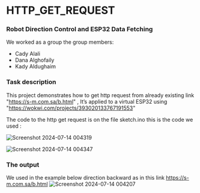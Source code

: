 # HTTP_GET_REQUEST
### Robot Direction Control and ESP32 Data Fetching

We worked as a group
the group members:
- Cady Alali
- Dana Alghofaily
- Kady Aldughaim

### Task description 

This project demonstrates how to get http request from already existing link 
"https://s-m.com.sa/b.html" ,
It’s applied to a virtual ESP32 using "https://wokwi.com/projects/393020133767191553"

The code to the http get request is on the file sketch.ino 
this is the code we used :

![Screenshot 2024-07-14 004319](https://github.com/user-attachments/assets/08e9afd2-024f-4c7e-8003-5f34f1f030f9)


![Screenshot 2024-07-14 004347](https://github.com/user-attachments/assets/5a5c51df-6d80-45e5-b062-1829a5170226)


### The output 
We used in the example below 
direction backward as in this link 
https://s-m.com.sa/b.html
![Screenshot 2024-07-14 004207](https://github.com/user-attachments/assets/ed7265f9-d4a3-406b-a1e6-a412775e0a6d)




